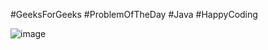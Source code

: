 #GeeksForGeeks
#ProblemOfTheDay
#Java
#HappyCoding

![image](https://github.com/Priyaaaaanu/GeeksForGeeks/assets/128677864/4d10dec1-e781-4ae7-b3a1-6612a7bf6b23)
